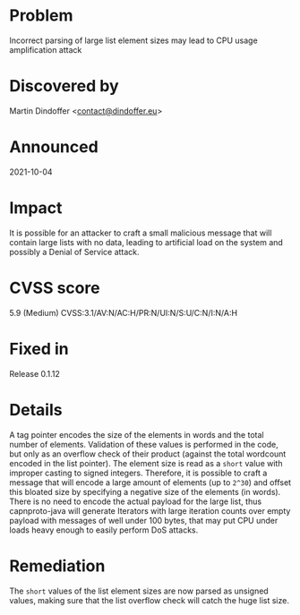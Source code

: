 Problem
=======

Incorrect parsing of large list element sizes may lead to CPU usage amplification attack

Discovered by
=============

Martin Dindoffer &lt;contact@dindoffer.eu>

Announced
=========

2021-10-04

Impact
======

It is possible for an attacker to craft a small malicious message that will contain large lists with no data, leading to
artificial load on the system and possibly a Denial of Service attack.

CVSS score
==========

5.9 (Medium) CVSS:3.1/AV:N/AC:H/PR:N/UI:N/S:U/C:N/I:N/A:H

Fixed in
========

Release 0.1.12

Details
=======

A tag pointer encodes the size of the elements in words and the total number of elements. Validation of these values is
performed in the code, but only as an overflow check of their product (against the total wordcount encoded in the list
pointer). The element size is read as a `short` value with improper casting to signed integers. Therefore, it is
possible to craft a message that will encode a large amount of elements (up to `2^30`) and offset this bloated size by
specifying a negative size of the elements (in words). There is no need to encode the actual payload for the large list,
thus capnproto-java will generate Iterators with large iteration counts over empty payload with messages of well under
100 bytes, that may put CPU under loads heavy enough to easily perform DoS attacks.

Remediation
===========

The `short` values of the list element sizes are now parsed as unsigned values, making sure that the list overflow check
will catch the huge list size.